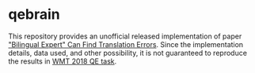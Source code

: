 # qebrain

This repository provides an unofficial released implementation of paper ["Bilingual Expert" Can Find Translation Errors](https://arxiv.org/abs/1807.09433). Since the implementation details, data used, and other possibility, it is not guaranteed to reproduce the results in [WMT 2018 QE task](http://www.statmt.org/wmt18/quality-estimation-task.html#results).
